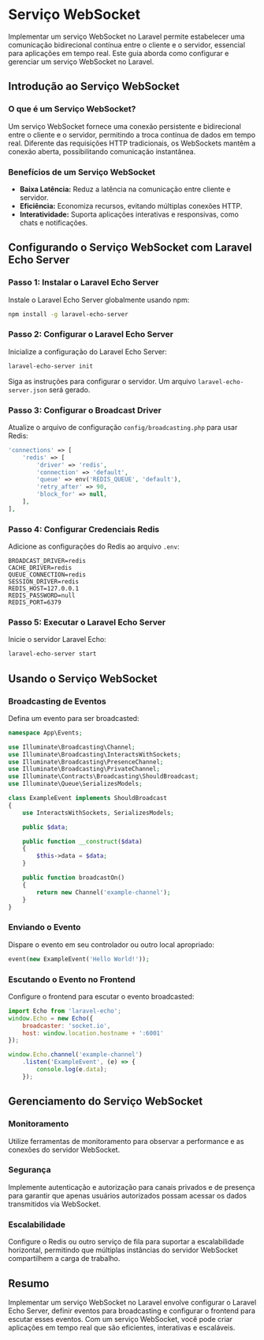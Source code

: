 # Serviço WebSocket

Implementar um serviço WebSocket no Laravel permite estabelecer uma comunicação bidirecional contínua entre o cliente e o servidor, essencial para aplicações em tempo real. Este guia aborda como configurar e gerenciar um serviço WebSocket no Laravel.

## Introdução ao Serviço WebSocket

### O que é um Serviço WebSocket?

Um serviço WebSocket fornece uma conexão persistente e bidirecional entre o cliente e o servidor, permitindo a troca contínua de dados em tempo real. Diferente das requisições HTTP tradicionais, os WebSockets mantêm a conexão aberta, possibilitando comunicação instantânea.

### Benefícios de um Serviço WebSocket

- **Baixa Latência:** Reduz a latência na comunicação entre cliente e servidor.
- **Eficiência:** Economiza recursos, evitando múltiplas conexões HTTP.
- **Interatividade:** Suporta aplicações interativas e responsivas, como chats e notificações.

## Configurando o Serviço WebSocket com Laravel Echo Server

### Passo 1: Instalar o Laravel Echo Server

Instale o Laravel Echo Server globalmente usando npm:

```bash
npm install -g laravel-echo-server
```

### Passo 2: Configurar o Laravel Echo Server

Inicialize a configuração do Laravel Echo Server:

```bash
laravel-echo-server init
```

Siga as instruções para configurar o servidor. Um arquivo `laravel-echo-server.json` será gerado.

### Passo 3: Configurar o Broadcast Driver

Atualize o arquivo de configuração `config/broadcasting.php` para usar Redis:

```php
'connections' => [
    'redis' => [
        'driver' => 'redis',
        'connection' => 'default',
        'queue' => env('REDIS_QUEUE', 'default'),
        'retry_after' => 90,
        'block_for' => null,
    ],
],
```

### Passo 4: Configurar Credenciais Redis

Adicione as configurações do Redis ao arquivo `.env`:

```env
BROADCAST_DRIVER=redis
CACHE_DRIVER=redis
QUEUE_CONNECTION=redis
SESSION_DRIVER=redis
REDIS_HOST=127.0.0.1
REDIS_PASSWORD=null
REDIS_PORT=6379
```

### Passo 5: Executar o Laravel Echo Server

Inicie o servidor Laravel Echo:

```bash
laravel-echo-server start
```

## Usando o Serviço WebSocket

### Broadcasting de Eventos

Defina um evento para ser broadcasted:

```php
namespace App\Events;

use Illuminate\Broadcasting\Channel;
use Illuminate\Broadcasting\InteractsWithSockets;
use Illuminate\Broadcasting\PresenceChannel;
use Illuminate\Broadcasting\PrivateChannel;
use Illuminate\Contracts\Broadcasting\ShouldBroadcast;
use Illuminate\Queue\SerializesModels;

class ExampleEvent implements ShouldBroadcast
{
    use InteractsWithSockets, SerializesModels;

    public $data;

    public function __construct($data)
    {
        $this->data = $data;
    }

    public function broadcastOn()
    {
        return new Channel('example-channel');
    }
}
```

### Enviando o Evento

Dispare o evento em seu controlador ou outro local apropriado:

```php
event(new ExampleEvent('Hello World!'));
```

### Escutando o Evento no Frontend

Configure o frontend para escutar o evento broadcasted:

```js
import Echo from 'laravel-echo';
window.Echo = new Echo({
    broadcaster: 'socket.io',
    host: window.location.hostname + ':6001'
});

window.Echo.channel('example-channel')
    .listen('ExampleEvent', (e) => {
        console.log(e.data);
    });
```

## Gerenciamento do Serviço WebSocket

### Monitoramento

Utilize ferramentas de monitoramento para observar a performance e as conexões do servidor WebSocket.

### Segurança

Implemente autenticação e autorização para canais privados e de presença para garantir que apenas usuários autorizados possam acessar os dados transmitidos via WebSocket.

### Escalabilidade

Configure o Redis ou outro serviço de fila para suportar a escalabilidade horizontal, permitindo que múltiplas instâncias do servidor WebSocket compartilhem a carga de trabalho.

## Resumo

Implementar um serviço WebSocket no Laravel envolve configurar o Laravel Echo Server, definir eventos para broadcasting e configurar o frontend para escutar esses eventos. Com um serviço WebSocket, você pode criar aplicações em tempo real que são eficientes, interativas e escaláveis.
